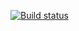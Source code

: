 [![Build status](https://ci.appveyor.com/api/projects/status/rye8to2tf27jaos2?svg=true)](https://ci.appveyor.com/project/Strugatskaya/ci-api-appveyor)